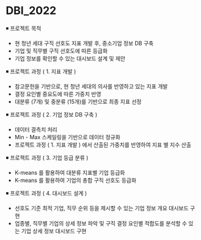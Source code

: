 # DBI_2022

◾ 프로젝트 목적 
- 현 청년 세대 구직 선호도 지표 개발 후, 중소기업 정보 DB 구축
- 기업 및 직무별 구직 선호도에 따른 등급화
- 기업 정보를 확인할 수 있는 대시보드 설계 및 제안

◾ 프로젝트 과정 ( 1. 지표 개발 )
- 참고문헌을 기반으로, 현 청년 세대의 의사를 반영하고 있는 지표 개발
- 결정 요인별 중요도에 따른 가중치 반영
- 대분류 (7개) 및 중분류 (15개)를 기반으로 최종 지표 선정

◾ 프로젝트 과정 ( 2. 기업 정보 DB 구축 )
- 데이터 결측치 처리
- Min - Max 스케일링을 기반으로 데이터 정규화
- 프로젝트 과정 ( 1. 지표 개발 ) 에서 산출된 가중치를 반영하여 지표 별 지수 산출 

◾ 프로젝트 과정 ( 3. 기업 등급 분류 )
- K-means 를 활용하여 대분류 지표별 기업 등급화
- K-means 를 활용하여 기업의 총합 구직 선호도 등급화

◾ 프로젝트 과정 ( 4. 대시보드 설계 )
- 선호도 기준 최적 기업, 직무 순위 등을 제시할 수 있는 기업 정보 개요 대시보드 구현
- 업종별, 직무별 기업의 상세 정보 파악 및 구직 결정 요인별 적합도를 분석할 수 있는 기업 상세 정보 대시보드 구현
